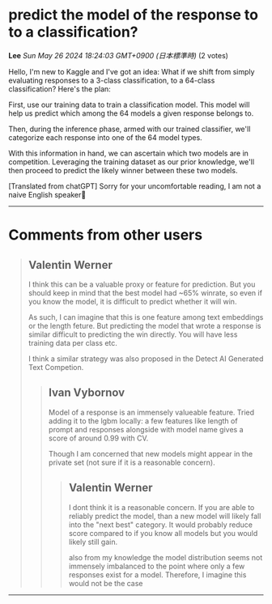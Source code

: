 # predict the model of the response to to a classification?

**Lee** *Sun May 26 2024 18:24:03 GMT+0900 (日本標準時)* (2 votes)

Hello, I'm new to Kaggle and I've got an idea: What if we shift from simply evaluating responses to a 3-class classification, to a  64-class classification? Here's the plan:

First, use our training data to train a classification model. This model will help us predict which among the 64 models a given response belongs to.

Then, during the inference phase, armed with our trained classifier, we'll categorize each response into one of the 64 model types.

With this information in hand, we can ascertain which two models are in competition. Leveraging the training dataset as our prior knowledge, we'll then proceed to predict the likely winner between these two models.

[Translated from chatGPT] Sorry for your uncomfortable reading, I am not a naive English speaker🙏



---

 # Comments from other users

> ## Valentin Werner
> 
> I think this can be a valuable proxy or feature for prediction. But you should keep in mind that the best model had ~65% winrate, so even if you know the model, it is difficult to predict whether it will win.
> 
> As such, I can imagine that this is one feature among text embeddings or the length feture. But predicting the model that wrote a response is similar difficult to predicting the win directly. You will have less training data per class etc.
> 
> I think a similar strategy was also proposed in the Detect AI Generated Text Competion.
> 
> 
> 
> > ## Ivan Vybornov
> > 
> > Model of a response is an immensely valueable feature. Tried adding it to the lgbm locally: a few features like length of prompt and responses alongside with model name gives a score of around 0.99 with CV. 
> > 
> > Though I am concerned that new models might appear in the private set (not sure if it is a reasonable concern).
> > 
> > 
> > 
> > > ## Valentin Werner
> > > 
> > > I dont think it is a reasonable concern. If you are able to reliably predict the model, than a new model will likely fall into the "next best" category. It would probably reduce score compared to if you know all models but you would likely still gain. 
> > > 
> > > also from my knowledge the model distribution seems not immensely imbalanced to the point where only a few responses exist for a model. Therefore, I imagine this would not be the case
> > > 
> > > 
> > > 


---

